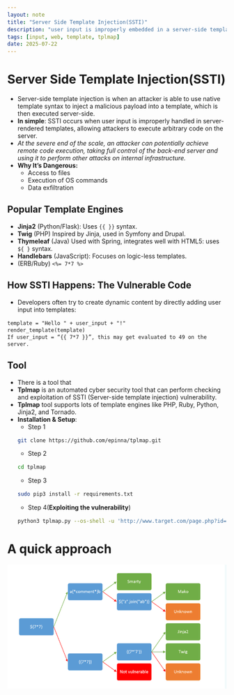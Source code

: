 ```yaml
---
layout: note
title: "Server Side Template Injection(SSTI)"
description: "user input is improperly embedded in a server-side template"
tags: [input, web, template, tplmap]
date: 2025-07-22
---
```


# Server Side Template Injection(SSTI)
- Server-side template injection is when an attacker is able to use native template syntax to inject a malicious payload into a template, which is then executed server-side. 
- **In simple**: SSTI occurs when user input is improperly handled in server-rendered templates, allowing attackers to execute arbitrary code on the server.
- *At the severe end of the scale, an attacker can potentially achieve remote code execution, taking full control of the back-end server and using it to perform other attacks on internal infrastructure.* 
- **Why It’s Dangerous:**
    - Access to files
    - Execution of OS commands
    - Data exfiltration

## Popular Template Engines
- **Jinja2** (Python/Flask): Uses `{{ }}` syntax.
- **Twig** (PHP) Inspired by Jinja, used in Symfony and Drupal.
- **Thymeleaf** (Java) Used with Spring, integrates well with HTML5: uses `${ }` syntax.
- **Handlebars** (JavaScript): Focuses on logic-less templates.
- (ERB/Ruby) `<%= 7*7 %>`

## How SSTI Happens: The Vulnerable Code
- Developers often try to create dynamic content by directly adding user input into templates:
```text
template = "Hello " + user_input + "!"
render_template(template)
If user_input = “{{ 7*7 }}”, this may get evaluated to 49 on the server.
```

## Tool
- There is a tool that 
- **Tplmap** is an automated cyber security tool that can perform checking and exploitation of SSTI (Server-side template injection) vulnerability.
- **Tplmap** tool supports lots of template engines like PHP, Ruby, Python, Jinja2, and Tornado.
- **Installation & Setup**:
    - Step 1
    ```bash
    git clone https://github.com/epinna/tplmap.git
    ```
    - Step 2
    ```bash
    cd tplmap
    ```
    - Step 3
    ```bash
    sudo pip3 install -r requirements.txt
    ```
    - Step 4(**Exploiting the vulnerability**)
    ```bash
    python3 tplmap.py --os-shell -u 'http://www.target.com/page.php?id=1*'
    ```


# A quick approach
![ssti approach](/assets/img/ssit-approach.PNG)